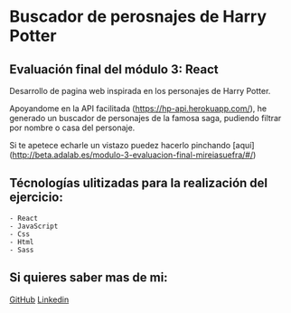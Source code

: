 # Buscador de perosnajes de Harry Potter



## Evaluación final del módulo 3: React

Desarrollo de pagina web inspirada en los personajes de Harry Potter. 


Apoyandome en la API facilitada (https://hp-api.herokuapp.com/), he generado un buscador de personajes de la famosa saga, pudiendo filtrar por nombre o casa del personaje. 

Si te apetece echarle un vistazo puedez hacerlo pinchando [aquí] (http://beta.adalab.es/modulo-3-evaluacion-final-mireiasuefra/#/)



## Técnologías ulitizadas para la realización del ejercicio:

    - React
    - JavaScript
    - Css
    - Html
    - Sass


## Si quieres saber mas de mi:
[GitHub](https://github.com/mireiasuefra)
[Linkedin](https://www.linkedin.com/in/mireia-s-0845661a4/)

